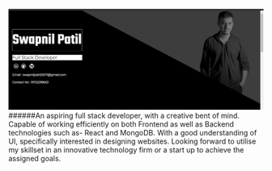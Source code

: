 ![Alt Text](myself.png)
######An aspiring full stack developer, with a creative bent of mind. Capable of working efficiently on both Frontend as well as
Backend technologies such as- React and MongoDB. With a good understanding of UI, specifically interested in designing
websites. Looking forward to utilise my skillset in an innovative technology firm or a start up to achieve the assigned goals.
